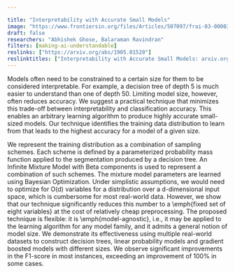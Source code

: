 ```yaml
---

title: "Interpretability with Accurate Small Models"
image: "https://www.frontiersin.org/files/Articles/507097/frai-03-00003-HTML/image_m/frai-03-00003-g001.jpg"
draft: false
researchers: "Abhishek Ghose, Balaraman Ravindran"
filters: [making-ai-understandable]
reslinks: ["https://arxiv.org/abs/1905.01520"]
reslinktitles: ["Interpretability with Accurate Small Models: arxiv.org"]
---
```


Models often need to be constrained to a certain size for them to be considered interpretable. For example, a decision tree of depth 5 is much easier to understand than one of depth 50. Limiting model size, however, often reduces accuracy. We suggest a practical technique that minimizes this trade-off between interpretability and classification accuracy. This enables an arbitrary learning algorithm to produce highly accurate small-sized models. Our technique identifies the training data distribution to learn from that leads to the highest accuracy for a model of a given size.

We represent the training distribution as a combination of sampling schemes. Each scheme is defined by a parameterized probability mass function applied to the segmentation produced by a decision tree. An Infinite Mixture Model with Beta components is used to represent a combination of such schemes. The mixture model parameters are learned using Bayesian Optimization. Under simplistic assumptions, we would need to optimize for O(d) variables for a distribution over a d-dimensional input space, which is cumbersome for most real-world data. However, we show that our technique significantly reduces this number to a \emph{fixed set of eight variables} at the cost of relatively cheap preprocessing. The proposed technique is flexible: it is \emph{model-agnostic}, i.e., it may be applied to the learning algorithm for any model family, and it admits a general notion of model size. We demonstrate its effectiveness using multiple real-world datasets to construct decision trees, linear probability models and gradient boosted models with different sizes. We observe significant improvements in the F1-score in most instances, exceeding an improvement of 100% in some cases. 
